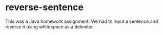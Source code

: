 # reverse-sentence
This was a Java homework  assignment. We had to input a sentence and reverse it using whitespace as a delimiter.
